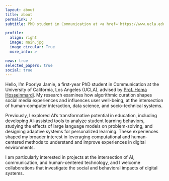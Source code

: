 ```yaml
---
layout: about
title: about
permalink: /
subtitle: PhD student in Communication at <a href='https://www.ucla.edu/'>University of California, Los Angeles (UCLA)</a>.

profile:
  align: right
  image: main.jpg
  image_circular: True
  more_info: >

news: true
selected_papers: true
social: true
---
```


Hello, I’m Pooriya Jamie, a first-year PhD student in Communication at the University of California, Los Angeles (UCLA), advised by <a href="https://homahm.github.io/">Prof. Homa Hosseinmardi</a>. My research examines how algorithmic curation shapes social media experiences and influences user well-being, at the intersection of human-computer interaction, data science, and socio-technical systems.  

Previously, I explored AI’s transformative potential in education, including developing AI-assisted tools to analyze student learning behaviors, studying the effects of large language models on problem-solving, and designing adaptive systems for personalized learning. These experiences shaped my broader interest in leveraging computational and human-centered methods to understand and improve experiences in digital environments.  

I am particularly interested in projects at the intersection of AI, communication, and human-centered technology, and I welcome collaborations that investigate the social and behavioral impacts of digital systems.

